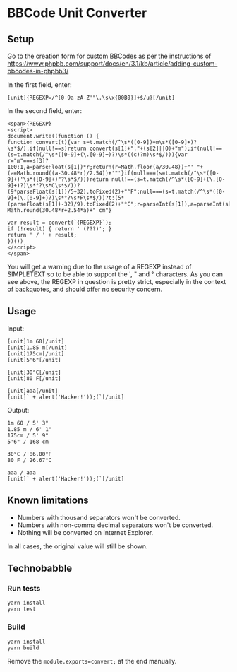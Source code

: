 # BBCode Unit Converter

## Setup

Go to the creation form for custom BBCodes as per the instructions of https://www.phpbb.com/support/docs/en/3.1/kb/article/adding-custom-bbcodes-in-phpbb3/

In the first field, enter:

```
[unit]{REGEXP=/^[0-9a-zA-Z'"\.\s\x{00B0}]+$/u}[/unit]
```

In the second field, enter:

```
<span>{REGEXP}
<script>
document.write((function () {
function convert(t){var s=t.match(/^\s*([0-9])+m\s*([0-9]+)?\s*$/);if(null!==s)return convert(s[1]+"."+(s[2]||0)+"m");if(null!==(s=t.match(/^\s*([0-9]+(\.[0-9]+)?)\s*((c)?m)\s*$/))){var r="m"===s[3]?100:1,a=parseFloat(s[1])*r;return(r=Math.floor(a/30.48))+"' "+(a=Math.round((a-30.48*r)/2.54))+'"'}if(null===(s=t.match(/^\s*([0-9]+)'\s*([0-9]+)"?\s*$/)))return null!==(s=t.match(/^\s*([0-9]+(\.[0-9]+)?)\s*°?\s*C\s*$/))?(9*parseFloat(s[1])/5+32).toFixed(2)+"°F":null===(s=t.match(/^\s*([0-9]+(\.[0-9]+)?)\s*°?\s*F\s*$/))?t:(5*(parseFloat(s[1])-32)/9).toFixed(2)+"°C";r=parseInt(s[1]),a=parseInt(s[2]);return Math.round(30.48*r+2.54*a)+" cm"}

var result = convert(`{REGEXP}`);
if (!result) { return ' (???)'; }
return ' / ' + result;
})())
</script>
</span>
```

You will get a warning due to the usage of a REGEXP instead of SIMPLETEXT so to be able to support the ', " and ° characters. As you can see above, the REGEXP in question is pretty strict, especially in the context of backquotes, and should offer no security concern.

## Usage

Input:

```
[unit]1m 60[/unit]
[unit]1.85 m[/unit]
[unit]175cm[/unit]
[unit]5'6"[/unit]

[unit]30°C[/unit]
[unit]80 F[/unit]

[unit]aaa[/unit]
[unit]` + alert('Hacker!'));(`[/unit]
```

Output:

```
1m 60 / 5' 3"
1.85 m / 6' 1"
175cm / 5' 9"
5'6" / 168 cm

30°C / 86.00°F
80 F / 26.67°C

aaa / aaa
[unit]` + alert('Hacker!'));(`[/unit]
```

## Known limitations

- Numbers with thousand separators won't be converted.
- Numbers with non-comma decimal separators won't be converted.
- Nothing will be converted on Internet Explorer.

In all cases, the original value will still be shown.

## Technobabble

### Run tests

```
yarn install
yarn test
```

### Build

```
yarn install
yarn build
```

Remove the `module.exports=convert;` at the end manually.
